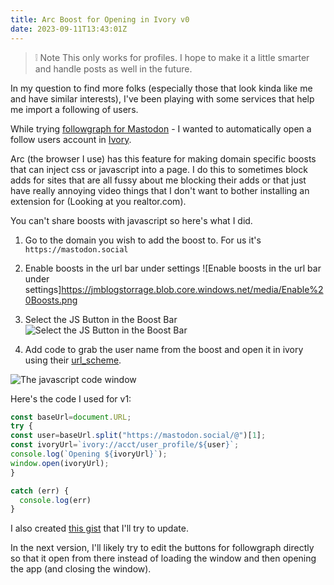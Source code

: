 ```yaml
---
title: Arc Boost for Opening in Ivory v0
date: 2023-09-11T13:43:01Z
---
```


> ❕ Note
> This only works for profiles. I hope to make it a little smarter and handle posts as well in the future.

In my question to find more folks (especially those that look kinda like me and have similar interests), I've been playing with some services that help me import a following of users.

While trying [followgraph for Mastodon](https://followgraph.vercel.app) - I wanted to automatically open a follow users account in [Ivory](https://apps.apple.com/us/app/ivory-for-mastodon-by-tapbots/id6444602274).

Arc (the browser I use) has this feature for making domain specific boosts that can inject css or javascript into a page. I do this to sometimes block adds for sites that are all fussy about me blocking their adds or that just have really annoying video things that I don't want to bother installing an extension for (Looking at you realtor.com).

You can't share boosts with javascript so here's what I did.

1. Go to the domain you wish to add the boost to. For us it's `https://mastodon.social`

2. Enable boosts in the url bar under settings
![Enable boosts in the url bar under settings]https://jmblogstorrage.blob.core.windows.net/media/Enable%20Boosts.png

3. Select the JS Button in the Boost Bar
![Select the JS Button in the Boost Bar](https://jmblogstorrage.blob.core.windows.net/media/boosts%20window.png)

4. Add code to grab the user name from the boost and open it in ivory using their [url_scheme](https://tapbots.com/support/ivory/tips/urlschemes).

![The javascript code window](https://jmblogstorrage.blob.core.windows.net/media/boosts-js-tab.png)

Here's the code I used for v1:

```js
const baseUrl=document.URL;
try {
const user=baseUrl.split("https://mastodon.social/@")[1];
const ivoryUrl=`ivory://acct/user_profile/${user}`;
console.log(`Opening ${ivoryUrl}`);
window.open(ivoryUrl);
}

catch (err) {
  console.log(err)
}
```

I also created [this gist](https://gist.github.com/kjaymiller/c356c81749b98d433b4b117737a8a4a5) that I'll try to update. 

In the next version, I'll likely try to edit the buttons for followgraph directly so that it open from there instead of loading the window and then opening the app (and closing the window).
